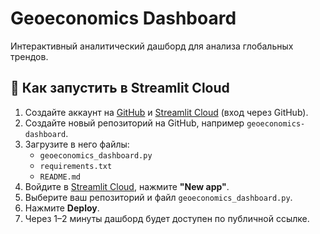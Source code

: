 
# Geoeconomics Dashboard

Интерактивный аналитический дашборд для анализа глобальных трендов.

## 🚀 Как запустить в Streamlit Cloud

1. Создайте аккаунт на [GitHub](https://github.com/) и [Streamlit Cloud](https://streamlit.io/cloud) (вход через GitHub).
2. Создайте новый репозиторий на GitHub, например `geoeconomics-dashboard`.
3. Загрузите в него файлы:
   - `geoeconomics_dashboard.py`
   - `requirements.txt`
   - `README.md`
4. Войдите в [Streamlit Cloud](https://streamlit.io/cloud), нажмите **"New app"**.
5. Выберите ваш репозиторий и файл `geoeconomics_dashboard.py`.
6. Нажмите **Deploy**.
7. Через 1–2 минуты дашборд будет доступен по публичной ссылке.